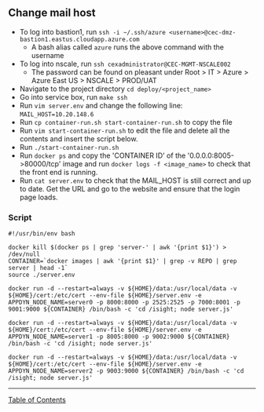 ## Change mail host

- To log into bastion1, run `ssh -i ~/.ssh/azure <username>@cec-dmz-bastion1.eastus.cloudapp.azure.com`
  - A bash alias called `azure` runs the above command with the username
- To log into nscale, run `ssh cexadministrator@CEC-MGMT-NSCALE002`
  - The password can be found on pleasant under Root > IT > Azure > Azure East US > NSCALE > PROD/UAT
- Navigate to the project directory `cd deploy/<project_name>`
- Go into service box, run `make ssh`
- Run `vim server.env` and change the following line: `MAIL_HOST=10.20.148.6`
- Run `cp container-run.sh start-container-run.sh` to copy the file
- Run `vim start-container-run.sh` to edit the file and delete all the contents and insert the script below.
- Run `./start-container-run.sh`
- Run `docker ps` and copy the 'CONTAINER ID' of the '0.0.0.0:8005->80000/tcp' image and run `docker logs -f <image_name>` to check that the front end is running.
- Run `cat server.env` to check that the MAIL_HOST is still correct and up to date. Get the URL and go to the website and ensure that the login page loads.

### Script
```
#!/usr/bin/env bash

docker kill $(docker ps | grep 'server-' | awk '{print $1}') > /dev/null
CONTAINER=`docker images | awk '{print $1}' | grep -v REPO | grep server | head -1`
source ./server.env

docker run -d --restart=always -v ${HOME}/data:/usr/local/data -v ${HOME}/cert:/etc/cert --env-file ${HOME}/server.env -e APPDYN_NODE_NAME=server0 -p 8000:8000 -p 2525:2525 -p 7000:8001 -p 9001:9000 ${CONTAINER} /bin/bash -c 'cd /isight; node server.js'

docker run -d --restart=always -v ${HOME}/data:/usr/local/data -v ${HOME}/cert:/etc/cert --env-file ${HOME}/server.env -e APPDYN_NODE_NAME=server1 -p 8005:8000 -p 9002:9000 ${CONTAINER} /bin/bash -c 'cd /isight; node server.js'

docker run -d --restart=always -v ${HOME}/data:/usr/local/data -v ${HOME}/cert:/etc/cert --env-file ${HOME}/server.env -e APPDYN_NODE_NAME=server2 -p 9003:9000 ${CONTAINER} /bin/bash -c 'cd /isight; node server.js'
```

***
[Table of Contents](../README.md)